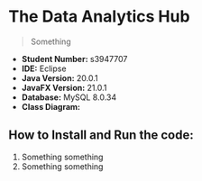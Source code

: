 # The Data Analytics Hub
> Something

- **Student Number:** s3947707
- **IDE:** Eclipse
- **Java Version:** 20.0.1
- **JavaFX Version:** 21.0.1
- **Database:** MySQL 8.0.34
- **Class Diagram:** 

## How to Install and Run the code:
1. Something something
2. Something something
